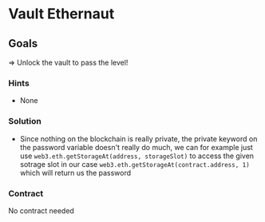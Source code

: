 # Vault Ethernaut

## Goals

=> Unlock the vault to pass the level!

### Hints

- None

### Solution

- Since nothing on the blockchain is really private, the private keyword on the password variable doesn't really do much, we can for example just use `web3.eth.getStorageAt(address, storageSlot)` to access the given sotrage slot in our case `web3.eth.getStorageAt(contract.address, 1)` which will return us the password

### Contract

No contract needed
